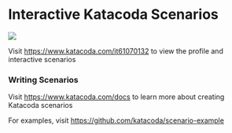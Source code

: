 # Interactive Katacoda Scenarios

[![](http://shields.katacoda.com/katacoda/it61070132/count.svg)](https://www.katacoda.com/it61070132 "Get your profile on Katacoda.com")

Visit https://www.katacoda.com/it61070132 to view the profile and interactive scenarios

### Writing Scenarios
Visit https://www.katacoda.com/docs to learn more about creating Katacoda scenarios

For examples, visit https://github.com/katacoda/scenario-example
